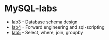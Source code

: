 # MySQL-labs
- [lab3](https://github.com/SingularityUrBrain/MySQL-labs/tree/master/lab3) - Database schema design
- [lab4](https://github.com/SingularityUrBrain/MySQL-labs/tree/master/lab4) - Forward engineering and sql-scripting
- [lab5](https://github.com/SingularityUrBrain/MySQL-labs/tree/master/lab5) - Select, where, join, groupby
